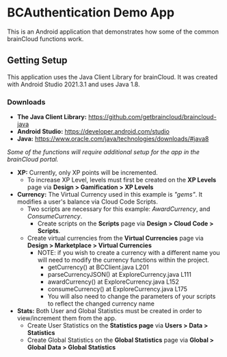# BCAuthentication Demo App
This is an Android application that demonstrates how some of the common brainCloud functions work.

## Getting Setup
This application uses the Java Client Library for brainCloud. It was created with Android Studio 2021.3.1 and uses Java 1.8.

### Downloads
- **The Java Client Library:** https://github.com/getbraincloud/braincloud-java
- **Android Studio:** https://developer.android.com/studio
- **Java:** https://www.oracle.com/java/technologies/downloads/#java8

*Some of the functions will require additional setup for the app in the brainCloud portal.*
- **XP:** Currently, only XP points will be incremented. 
	- To increase XP Level, levels must first be created on the **XP Levels** page via **Design > Gamification > XP Levels**
- **Currency:** The Virtual Currency used in this example is *"gems"*. It modifies a user's balance via Cloud Code Scripts.
	- Two scripts are necessary for this example: *AwardCurrency*, and *ConsumeCurrency*.
		- Create scripts on the **Scripts** page via **Design > Cloud Code > Scripts**.
	- Create virtual currencies from the **Virtual Currencies** page via **Design > Marketplace > Virtual Currencies**
		- NOTE: if you wish to create a currency with a different name you will need to modify the currency functions within the project.
			- getCurrency() at BCClient.java L201
			- parseCurrencyJSON() at ExploreCurrency.java L111
			- awardCurrency() at ExploreCurrency.java L152
			- consumeCurrency() at ExploreCurrency.java L175
			- You will also need to change the parameters of your scripts to reflect the changed currency name
- **Stats:** Both User and Global Statistics must be created in order to view/increment them from the app.
	- Create User Statistics on the **Statistics page** via **Users > Data > Statistics**
	- Create Global Statistics on the **Global Statistics** page via **Global > Global Data > Global Statistics**
